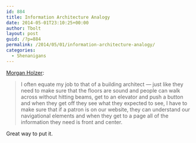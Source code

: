 ```yaml
---
id: 884
title: Information Architecture Analogy
date: 2014-05-01T23:10:25+00:00
author: Tbolt
layout: post
guid: /?p=884
permalink: /2014/05/01/information-architecture-analogy/
categories:
  - Shenanigans
---
```

[Morgan Holzer](http://morgan.holzer.usesthis.com/):

> I often equate my job to that of a building architect — just like they need to make sure that the floors are sound and people can walk across without hitting beams, get to an elevator and push a button and when they get off they see what they expected to see, I have to make sure that if a patron is on our website, they can understand our navigational elements and when they get to a page all of the information they need is front and center.

Great way to put it.
